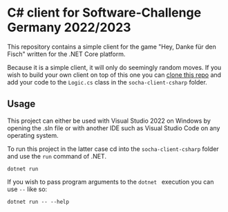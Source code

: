 # C# client for Software-Challenge Germany 2022/2023

This repository contains a simple client for the game "Hey, Danke für den Fisch" written for the .NET Core platform.

Because it is a simple client, it will only do seemingly random moves. If you wish to build your own client on top of this one you can [clone this repo](https://docs.github.com/en/repositories/creating-and-managing-repositories/cloning-a-repository) and add your code to the `Logic.cs` class in the `socha-client-csharp` folder.

## Usage

This project can either be used with Visual Studio 2022 on Windows by opening the .sln file or with another IDE such as Visual Studio Code on any operating system.

To run this project in the latter case cd into the `socha-client-csharp` folder and use the `run` command of .NET.

```dotnet run```

If you wish to pass program arguments to the `dotnet ` execution you can use `--` like so:

```dotnet run -- --help```
